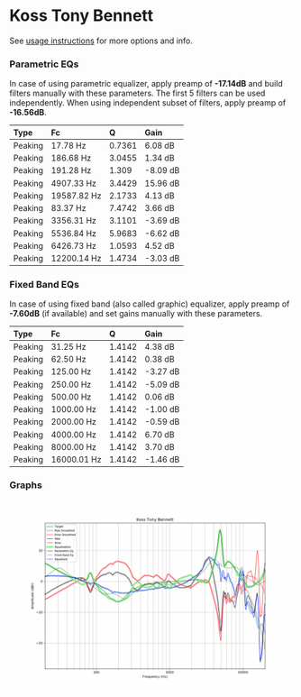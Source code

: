 # Koss Tony Bennett
See [usage instructions](https://github.com/jaakkopasanen/AutoEq#usage) for more options and info.

### Parametric EQs
In case of using parametric equalizer, apply preamp of **-17.14dB** and build filters manually
with these parameters. The first 5 filters can be used independently.
When using independent subset of filters, apply preamp of **-16.56dB**.

| Type    | Fc          |      Q | Gain     |
|:--------|:------------|:-------|:---------|
| Peaking | 17.78 Hz    | 0.7361 | 6.08 dB  |
| Peaking | 186.68 Hz   | 3.0455 | 1.34 dB  |
| Peaking | 191.28 Hz   | 1.309  | -8.09 dB |
| Peaking | 4907.33 Hz  | 3.4429 | 15.96 dB |
| Peaking | 19587.82 Hz | 2.1733 | 4.13 dB  |
| Peaking | 83.37 Hz    | 7.4742 | 3.66 dB  |
| Peaking | 3356.31 Hz  | 3.1101 | -3.69 dB |
| Peaking | 5536.84 Hz  | 5.9683 | -6.62 dB |
| Peaking | 6426.73 Hz  | 1.0593 | 4.52 dB  |
| Peaking | 12200.14 Hz | 1.4734 | -3.03 dB |

### Fixed Band EQs
In case of using fixed band (also called graphic) equalizer, apply preamp of **-7.60dB**
(if available) and set gains manually with these parameters.

| Type    | Fc          |      Q | Gain     |
|:--------|:------------|:-------|:---------|
| Peaking | 31.25 Hz    | 1.4142 | 4.38 dB  |
| Peaking | 62.50 Hz    | 1.4142 | 0.38 dB  |
| Peaking | 125.00 Hz   | 1.4142 | -3.27 dB |
| Peaking | 250.00 Hz   | 1.4142 | -5.09 dB |
| Peaking | 500.00 Hz   | 1.4142 | 0.06 dB  |
| Peaking | 1000.00 Hz  | 1.4142 | -1.00 dB |
| Peaking | 2000.00 Hz  | 1.4142 | -0.59 dB |
| Peaking | 4000.00 Hz  | 1.4142 | 6.70 dB  |
| Peaking | 8000.00 Hz  | 1.4142 | 3.70 dB  |
| Peaking | 16000.01 Hz | 1.4142 | -1.46 dB |

### Graphs
![](./Koss%20Tony%20Bennett.png)